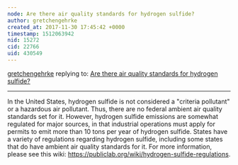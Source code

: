 ```yaml
---
node: Are there air quality standards for hydrogen sulfide? 
author: gretchengehrke
created_at: 2017-11-30 17:45:42 +0000
timestamp: 1512063942
nid: 15272
cid: 22766
uid: 430549
---
```




[gretchengehrke](../profile/gretchengehrke) replying to: [Are there air quality standards for hydrogen sulfide? ](../notes/gretchengehrke/11-30-2017/are-there-air-quality-standards-for-hydrogen-sulfide)

----
In the United States, hydrogen sulfide is not considered a "criteria pollutant" or a hazardous air pollutant. Thus, there are no federal ambient air quality standards set for it. However, hydrogen sulfide emissions are somewhat regulated for major sources, in that industrial operations must apply for permits to emit more than 10 tons per year of hydrogen sulfide. States have a variety of regulations regarding hydrogen sulfide, including some states that do have ambient air quality standards for it. For more information, please see this wiki: https://publiclab.org/wiki/hydrogen-sulfide-regulations. 